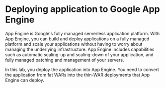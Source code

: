 # Deploying application to Google App Engine
App Engine is Google's fully managed serverless application platform. With App Engine, you can build and deploy applications on a fully managed platform and scale your applications without having to worry about managing the underlying infrastructure. App Engine includes capabilities such as automatic scaling-up and scaling-down of your application, and fully managed patching and management of your servers.

In this lab, you deploy the application into App Engine. You need to convert the application from fat WARs into the thin-WAR deployments that App Engine can deploy.
<!--stackedit_data:
eyJoaXN0b3J5IjpbMTI2MjU3MjE1MiwtMjA4ODc0NjYxMiw3Mz
A5OTgxMTZdfQ==
-->